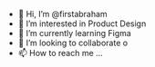 - 👋 Hi, I’m @firstabraham
- 👀 I’m interested in Product Design
- 🌱 I’m currently learning Figma
- 💞️ I’m looking to collaborate o
- 📫 How to reach me ...

<!---
firstabraham/firstabraham is a ✨ special ✨ repository because its `README.md` (this file) appears on your GitHub profile.
You can click the Preview link to take a look at your changes.
--->
